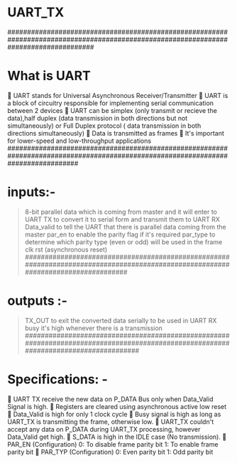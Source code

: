 # UART_TX
######################################################################################################################################
# What is UART
 UART stands for Universal Asynchronous Receiver/Transmitter
 UART is a block of circuitry responsible for implementing serial communication between 2 devices
 UART can be simplex (only transmit or recieve the data),half duplex (data transmission in both directions but not simultaneously) or Full Duplex protocol ( data transmission in both directions simultaneously) 
 Data is transmitted as frames
 It's important for lower-speed and low-throughput applications  
##################################################################################################################################
# inputs:-
> 8-bit parallel data which is coming from master and it will enter to UART TX to convert it to serial form and transmit them to UART RX
> Data_valid to tell the UART that there is parallel data coming from the master
> par_en to enable the parity flag if it's required
> par_type to determine which parity type (even or odd) will be used in the frame
> clk
> rst (asynchronous reset)
##################################################################################################################################
# outputs :-
> TX_OUT to exit the converted data serially to be used in UART RX
> busy it's high whenever there is a transmission 
#####################################################################################################################################
# Specifications: -
 UART TX receive the new data on P_DATA Bus only when Data_Valid Signal is high.
 Registers are cleared using asynchronous active low reset
 Data_Valid is high for only 1 clock cycle
 Busy signal is high as long as UART_TX is transmitting the frame, otherwise low.
 UART_TX couldn't accept any data on P_DATA during UART_TX processing, however Data_Valid get high.
 S_DATA is high in the IDLE case (No transmission).
 PAR_EN (Configuration)
0: To disable frame parity bit
1: To enable frame parity bit
 PAR_TYP (Configuration)
0: Even parity bit
1: Odd parity bit


